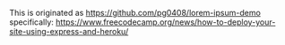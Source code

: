 This is originated as https://github.com/pg0408/lorem-ipsum-demo
specifically:
https://www.freecodecamp.org/news/how-to-deploy-your-site-using-express-and-heroku/

